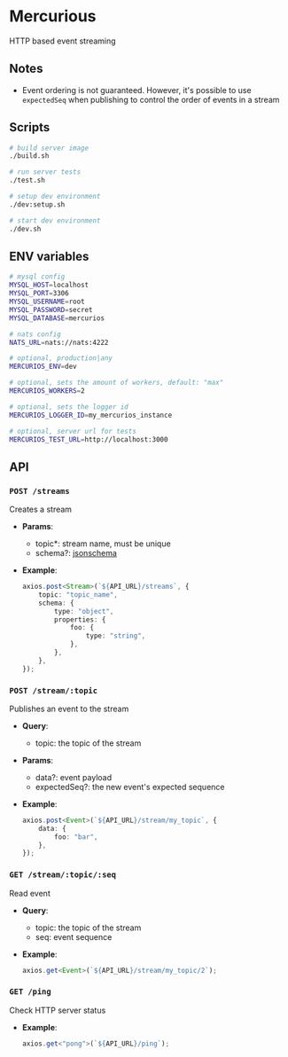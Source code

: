 # Mercurious

HTTP based event streaming

## Notes

-   Event ordering is not guaranteed. However, it's possible to use `expectedSeq` when publishing to control the order of events in a stream

## Scripts

```sh
# build server image
./build.sh

# run server tests
./test.sh

# setup dev environment
./dev:setup.sh

# start dev environment
./dev.sh
```

## ENV variables

```sh
# mysql config
MYSQL_HOST=localhost
MYSQL_PORT=3306
MYSQL_USERNAME=root
MYSQL_PASSWORD=secret
MYSQL_DATABASE=mercurios

# nats config
NATS_URL=nats://nats:4222

# optional, production|any
MERCURIOS_ENV=dev

# optional, sets the amount of workers, default: "max"
MERCURIOS_WORKERS=2

# optional, sets the logger id
MERCURIOS_LOGGER_ID=my_mercurios_instance

# optional, server url for tests
MERCURIOS_TEST_URL=http://localhost:3000
```

## API

### `POST /streams`

Creates a stream

-   **Params**:

    -   topic\*: stream name, must be unique
    -   schema?: [jsonschema](https://github.com/tdegrunt/jsonschema)

-   **Example**:
    ```ts
    axios.post<Stream>(`${API_URL}/streams`, {
        topic: "topic_name",
        schema: {
            type: "object",
            properties: {
                foo: {
                    type: "string",
                },
            },
        },
    });
    ```

### `POST /stream/:topic`

Publishes an event to the stream

-   **Query**:

    -   topic: the topic of the stream

-   **Params**:

    -   data?: event payload
    -   expectedSeq?: the new event's expected sequence

-   **Example**:
    ```ts
    axios.post<Event>(`${API_URL}/stream/my_topic`, {
        data: {
            foo: "bar",
        },
    });
    ```

### `GET /stream/:topic/:seq`

Read event

-   **Query**:

    -   topic: the topic of the stream
    -   seq: event sequence

-   **Example**:
    ```ts
    axios.get<Event>(`${API_URL}/stream/my_topic/2`);
    ```

### `GET /ping`

Check HTTP server status

-   **Example**:
    ```ts
    axios.get<"pong">(`${API_URL}/ping`);
    ```
